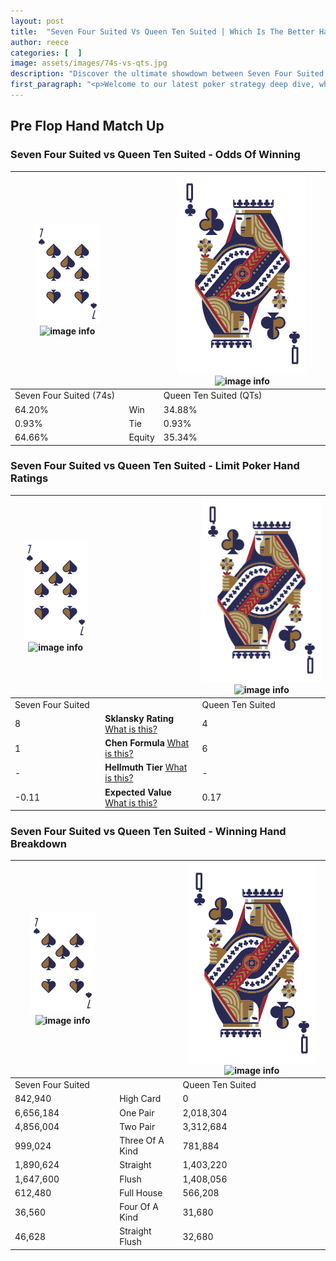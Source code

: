 ```yaml
---
layout: post
title:  "Seven Four Suited Vs Queen Ten Suited | Which Is The Better Hand In Poker? A Complete Guide"
author: reece
categories: [  ]
image: assets/images/74s-vs-qts.jpg
description: "Discover the ultimate showdown between Seven Four Suited and Queen Ten Suited in poker! Uncover the odds, strategies, and scenarios where one hand triumphs over the other. Get ready to up your poker game with this thrilling analysis."
first_paragraph: "<p>Welcome to our latest poker strategy deep dive, where we're pitting two distinct hands against each other in a high-stakes showdown: Seven Four Suited vs Queen Ten Suited.</p><p>In the dynamic world of poker, every decision counts, and knowing which hand holds the upper hand is key to your success at the table.</p><p>In this article, we'll dissect these two hands, explore the scenarios where one dominates the other, and equip you with the knowledge to make strategic choices that can tip the odds in your favor.</p><p>Get ready to unravel the intriguing dynamics of these poker hands and elevate your game to new heights.</p>"
---
```




[comment]: # (sp0)

## Pre Flop Hand Match Up

<div class="table hand-ratings" markdown="1"> 



### Seven Four Suited vs Queen Ten Suited - Odds Of Winning


    
| ![image info](assets/images/hand1/7.png) ![image info](assets/images/hand1/4s.png) |  | ![image info](assets/images/hand2/Q.png) ![image info](assets/images/hand2/Ts.png) |
| -------- | -------- | -------- |
| Seven Four Suited (74s) |  | Queen Ten Suited (QTs) |
| 64.20% | Win | 34.88% |
| 0.93% | Tie | 0.93% |
| 64.66% | Equity | 35.34% |




[comment]: # (sp1)



### Seven Four Suited vs Queen Ten Suited - Limit Poker Hand Ratings


    
| ![image info](assets/images/hand1/7.png) ![image info](assets/images/hand1/4s.png) |  | ![image info](assets/images/hand2/Q.png) ![image info](assets/images/hand2/Ts.png) |
| -------- | -------- | -------- |
| Seven Four Suited |  | Queen Ten Suited |
| 8 | **Sklansky Rating** [What is this?](/sklansky-rating-explained) | 4 |
| 1 | **Chen Formula** [What is this?](/chen-formula-explained) | 6 |
| - | **Hellmuth Tier** [What is this?](/Hellmuth-tier-explained) | - |
| -0.11 | **Expected Value** [What is this?](/expected-value-explained) | 0.17 |




[comment]: # (sp2)



### Seven Four Suited vs Queen Ten Suited - Winning Hand Breakdown


    
| ![image info](assets/images/hand1/7.png) ![image info](assets/images/hand1/4s.png) |  | ![image info](assets/images/hand2/Q.png) ![image info](assets/images/hand2/Ts.png) |
| -------- | -------- | -------- |
| Seven Four Suited |  | Queen Ten Suited |
| 842,940 | High Card | 0 |
| 6,656,184 | One Pair | 2,018,304 |
| 4,856,004 | Two Pair | 3,312,684 |
| 999,024 | Three Of A Kind | 781,884 |
| 1,890,624 | Straight | 1,403,220 |
| 1,647,600 | Flush | 1,408,056 |
| 612,480 | Full House | 566,208 |
| 36,560 | Four Of A Kind | 31,680 |
| 46,628 | Straight Flush | 32,680 |




[comment]: # (sp3)



</div>

[comment]: # (sp4)



[comment]: # (sp5)

